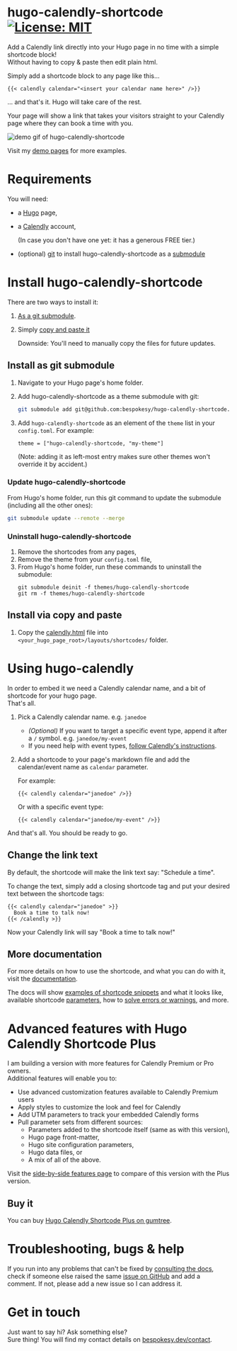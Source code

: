 # hugo-calendly-shortcode [![License: MIT](https://img.shields.io/badge/License-MIT-yellow.svg)](https://opensource.org/licenses/MIT)
Add a Calendly link directly into your Hugo page in no time with a simple shortcode block!  
Without having to copy & paste then edit plain html.

Simply add a shortcode block to any page like this...
```
{{< calendly calendar="<insert your calendar name here>" />}}
```
... and that's it. Hugo will take care of the rest.

Your page will show a link that takes your visitors straight to your Calendly page where they can book a time with you.

![demo gif of hugo-calendly-shortcode](http://i.imgur.com/KxnCQ7i.gif)

Visit my [demo pages](https://docs.hcs.bespokesy.dev/examples/hugo-calendly-shortcode/) for more examples.

# Requirements
You will need:
- a [Hugo](https://gohugo.io/) page,
- a [Calendly](https://calendly.com) account,

  (In case you don't have one yet: it has a generous FREE tier.)
- (optional) [git](https://git-scm.com/) to install hugo-calendly-shortcode as a [submodule](https://git-scm.com/book/en/v2/Git-Tools-Submodules)

# Install hugo-calendly-shortcode
There are two ways to install it:
1. [As a git submodule](#install-as-git-submodule).
2. Simply [copy and paste it](#install-via-copy-and-paste)

   Downside: You'll need to manually copy the files for future updates.


## Install as git submodule
1. Navigate to your Hugo page's home folder.
2. Add hugo-calendly-shortcode as a theme submodule with git:

   ```bash
   git submodule add git@github.com:bespokesy/hugo-calendly-shortcode.git themes/hugo-calendly-shortcode
   ```
3. Add `hugo-calendly-shortcode` as an element of the `theme` list in your `config.toml`. For example:
   ```
   theme = ["hugo-calendly-shortcode, "my-theme"]
   ```
   (Note: adding it as left-most entry makes sure other themes won't override it by accident.)

### Update hugo-calendly-shortcode
From Hugo's home folder, run this git command to update the submodule (including all the other ones):
```bash
git submodule update --remote --merge
```

### Uninstall hugo-calendly-shortcode
1. Remove the shortcodes from any pages,
2. Remove the theme from your `config.toml` file,
3. From Hugo's home folder, run these commands to uninstall the submodule: 
   ```
   git submodule deinit -f themes/hugo-calendly-shortcode
   git rm -f themes/hugo-calendly-shortcode
   ```

## Install via copy and paste
1. Copy the [calendly.html](layouts/shortcodes/calendly.html) file into `<your_hugo_page_root>/layouts/shortcodes/` folder.

# Using hugo-calendly
In order to embed it we need a Calendly calendar name, and a bit of shortcode for your hugo page.  
That's all.

1. Pick a Calendly calendar name. e.g. `janedoe`
   - *(Optional)* If you want to target a specific event type, append it after a `/` symbol. e.g. `janedoe/my-event`
   - If you need help with event types, [follow Calendly's instructions](https://help.calendly.com/hc/en-us/articles/115002939274-Account-setup#2).
2. Add a shortcode to your page's markdown file and add the calendar/event name as `calendar` parameter. 
   
   For example:
   ```
   {{< calendly calendar="janedoe" />}}
   ```
   Or with a specific event type:
   ```
   {{< calendly calendar="janedoe/my-event" />}}
   ```

And that's all. You should be ready to go.

## Change the link text
By default, the shortcode will make the link text say: "Schedule a time".

To change the text, simply add a closing shortcode tag and put your desired text between the shortcode tags:
```
{{< calendly calendar="janedoe" >}}
  Book a time to talk now!
{{< /calendly >}}
```

Now your Calendly link will say "Book a time to talk now!"

## More documentation
For more details on how to use the shortcode, and what you can do with it, visit the [documentation](https://docs.hcs.bespokesy.dev/overview/). 

The docs will show [examples of shortcode snippets](https://docs.hcs.bespokesy.dev/examples/hugo-calendly-shortcode/) and what it looks like, available shortcode [parameters](https://docs.hcs.bespokesy.dev/parameters/), how to [solve errors or warnings](https://docs.hcs.bespokesy.dev/errors_warnings/), and more.

# Advanced features with Hugo Calendly Shortcode Plus
I am building a version with more features for Calendly Premium or Pro owners.  
Additional features will enable you to:
- Use advanced customization features available to Calendly Premium users
- Apply styles to customize the look and feel for Calendly
- Add UTM parameters to track your embedded Calendly forms
- Pull parameter sets from different sources:
  - Parameters added to the shortcode itself (same as with this version),
  - Hugo page front-matter,
  - Hugo site configuration parameters,
  - Hugo data files, or
  - A mix of all of the above.

Visit the [side-by-side features page](https://docs.hcs.bespokesy.dev/overview/#features) to compare of this version with the Plus version.

## Buy it
You can buy [Hugo Calendly Shortcode Plus on gumtree](https://gum.co/DwZrW).

# Troubleshooting, bugs & help
If you run into any problems that can't be fixed by [consulting the docs](https://docs.hcs.bespokesy.dev/errors_warnings/), check if someone else raised the same [issue on GitHub](https://github.com/bespokesy/hugo-calendly-shortcode/issues) and add a comment. If not, please add a new issue so I can address it.

# Get in touch
Just want to say hi? Ask something else?  
Sure thing! You will find my contact details on [bespokesy.dev/contact](https://bespokesy.dev/contact/).
